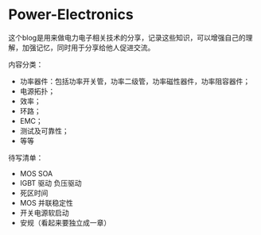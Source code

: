 # Power-Electronics

这个blog是用来做电力电子相关技术的分享，记录这些知识，可以增强自己的理解，加强记忆，同时用于分享给他人促进交流。

内容分类：
- 功率器件：包括功率开关管，功率二级管，功率磁性器件，功率阻容器件；
- 电源拓扑；
- 效率；
- 环路；
- EMC；
- 测试及可靠性；
- 等等

待写清单：
- MOS SOA
- IGBT 驱动 负压驱动
- 死区时间
- MOS 并联稳定性
- 开关电源软启动
- 安规（看起来要独立成一章）

